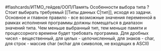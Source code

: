 #flashcards/ИТМО_гейдев/ООП/Память
Особенности выбора типа
?
Стоит выбирать требуемый [[Типы данных C|тип]], исходя из задачи.
Основное и главное правило - все возможные значения переменной в рамках исполнения программы должны помещаться в диапазон значений типа.
Чем меньше выбранный тип, тем меньше памяти и процессорного времени будет требовать программа.
Для дробных чисел - вещественный, для целых - целочисленный, для знаков - char, для строк - массив char (wchar для символов, не входящих в ASCII)

